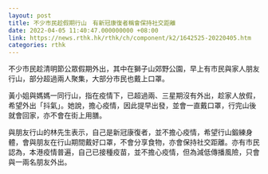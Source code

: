 ```yaml
---
layout: post
title: 不少市民趁假期行山　有新冠康復者稱會保持社交距離
date: 2022-04-05 11:40:47.000000000 +08:00
link: https://news.rthk.hk/rthk/ch/component/k2/1642525-20220405.htm
categories: rthk
---
```


不少市民趁清明節公眾假期外出，其中在獅子山郊野公園，早上有市民與家人朋友行山，部分超過兩人聚集，大部分市民也戴上口罩。

黃小姐與媽媽一同行山，指在疫情下，已超過兩、三星期沒有外出，趁家人放假，希望外出「抖氣」。她說，擔心疫情，因此提早出發，並會一直戴口罩，行完山後就會回家，亦不會在街上用膳。

與朋友行山的林先生表示，自己是新冠康復者，並不擔心疫情，希望行山鍛練身體，會與朋友在行山期間戴好口罩，不會分享食物，亦會保持社交距離。亦有市民認為，本港疫情普遍，自己已接種疫苗，並不擔心疫情，但為減低傳播風險，只會與一兩名朋友外出。

